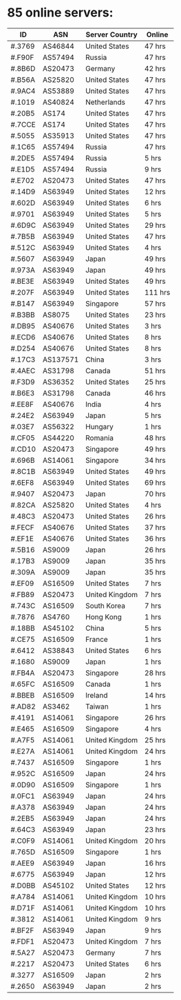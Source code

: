 # 85 online servers:

| ID | ASN | Server Country | Online |
| ------ | ------ | ------ | ------ |
| #.3769 | AS46844 | United States | 47 hrs |
| #.F90F | AS57494 | Russia | 47 hrs |
| #.8B6D | AS20473 | Germany | 42 hrs |
| #.B56A | AS25820 | United States | 47 hrs |
| #.9AC4 | AS53889 | United States | 47 hrs |
| #.1019 | AS40824 | Netherlands | 47 hrs |
| #.20B5 | AS174 | United States | 47 hrs |
| #.7CCE | AS174 | United States | 47 hrs |
| #.5055 | AS35913 | United States | 47 hrs |
| #.1C65 | AS57494 | Russia | 47 hrs |
| #.2DE5 | AS57494 | Russia | 5 hrs |
| #.E1D5 | AS57494 | Russia | 9 hrs |
| #.E702 | AS20473 | United States | 47 hrs |
| #.14D9 | AS63949 | United States | 12 hrs |
| #.602D | AS63949 | United States | 6 hrs |
| #.9701 | AS63949 | United States | 5 hrs |
| #.6D9C | AS63949 | United States | 29 hrs |
| #.7B5B | AS63949 | United States | 47 hrs |
| #.512C | AS63949 | United States | 4 hrs |
| #.5607 | AS63949 | Japan | 49 hrs |
| #.973A | AS63949 | Japan | 49 hrs |
| #.BE3E | AS63949 | United States | 49 hrs |
| #.207F | AS63949 | United States | 111 hrs |
| #.B147 | AS63949 | Singapore | 57 hrs |
| #.B3BB | AS8075 | United States | 23 hrs |
| #.DB95 | AS40676 | United States | 3 hrs |
| #.ECD6 | AS40676 | United States | 8 hrs |
| #.D254 | AS40676 | United States | 8 hrs |
| #.17C3 | AS137571 | China | 3 hrs |
| #.4AEC | AS31798 | Canada | 51 hrs |
| #.F3D9 | AS36352 | United States | 25 hrs |
| #.B6E3 | AS31798 | Canada | 46 hrs |
| #.EE8F | AS40676 | India | 4 hrs |
| #.24E2 | AS63949 | Japan | 5 hrs |
| #.03E7 | AS56322 | Hungary | 1 hrs |
| #.CF05 | AS44220 | Romania | 48 hrs |
| #.CD10 | AS20473 | Singapore | 49 hrs |
| #.696B | AS14061 | Singapore | 34 hrs |
| #.8C1B | AS63949 | United States | 49 hrs |
| #.6EF8 | AS63949 | United States | 69 hrs |
| #.9407 | AS20473 | Japan | 70 hrs |
| #.82CA | AS25820 | United States | 4 hrs |
| #.48C3 | AS20473 | United States | 26 hrs |
| #.FECF | AS40676 | United States | 37 hrs |
| #.EF1E | AS40676 | United States | 36 hrs |
| #.5B16 | AS9009 | Japan | 26 hrs |
| #.17B3 | AS9009 | Japan | 35 hrs |
| #.309A | AS9009 | Japan | 35 hrs |
| #.EF09 | AS16509 | United States | 7 hrs |
| #.FB89 | AS20473 | United Kingdom | 7 hrs |
| #.743C | AS16509 | South Korea | 7 hrs |
| #.7876 | AS4760 | Hong Kong | 1 hrs |
| #.18BB | AS45102 | China | 5 hrs |
| #.CE75 | AS16509 | France | 1 hrs |
| #.6412 | AS38843 | United States | 6 hrs |
| #.1680 | AS9009 | Japan | 1 hrs |
| #.FB4A | AS20473 | Singapore | 28 hrs |
| #.65FC | AS16509 | Canada | 1 hrs |
| #.BBEB | AS16509 | Ireland | 14 hrs |
| #.AD82 | AS3462 | Taiwan | 1 hrs |
| #.4191 | AS14061 | Singapore | 26 hrs |
| #.E465 | AS16509 | Singapore | 4 hrs |
| #.A7F5 | AS14061 | United Kingdom | 25 hrs |
| #.E27A | AS14061 | United Kingdom | 24 hrs |
| #.7437 | AS16509 | Singapore | 1 hrs |
| #.952C | AS16509 | Japan | 24 hrs |
| #.0D90 | AS16509 | Singapore | 1 hrs |
| #.0FC1 | AS63949 | Japan | 24 hrs |
| #.A378 | AS63949 | Japan | 24 hrs |
| #.2EB5 | AS63949 | Japan | 24 hrs |
| #.64C3 | AS63949 | Japan | 23 hrs |
| #.C0F9 | AS14061 | United Kingdom | 20 hrs |
| #.765D | AS16509 | Singapore | 1 hrs |
| #.AEE9 | AS63949 | Japan | 16 hrs |
| #.6775 | AS63949 | Japan | 12 hrs |
| #.D0BB | AS45102 | United States | 12 hrs |
| #.A784 | AS14061 | United Kingdom | 10 hrs |
| #.D71F | AS14061 | United Kingdom | 10 hrs |
| #.3812 | AS14061 | United Kingdom | 9 hrs |
| #.BF2F | AS63949 | Japan | 9 hrs |
| #.FDF1 | AS20473 | United Kingdom | 7 hrs |
| #.5A27 | AS20473 | Germany | 7 hrs |
| #.2217 | AS20473 | United States | 6 hrs |
| #.3277 | AS16509 | Japan | 2 hrs |
| #.2650 | AS63949 | Japan | 2 hrs |


